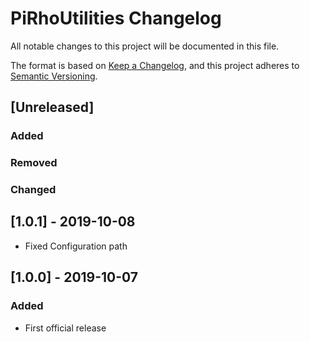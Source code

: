 # PiRhoUtilities Changelog

All notable changes to this project will be documented in this file.

The format is based on [Keep a Changelog](https://keepachangelog.com/en/1.0.0/),
and this project adheres to [Semantic Versioning](https://semver.org/spec/v2.0.0.html).

## [Unreleased]
### Added
### Removed
### Changed

## [1.0.1] - 2019-10-08
- Fixed Configuration path

## [1.0.0] - 2019-10-07
### Added
- First official release
